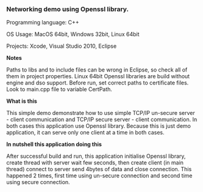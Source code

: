 ### Networking demo using Openssl library.



Programming language: C++

OS Usage: MacOS 64bit, Windows 32bit, Linux 64bit

Projects: Xcode, Visual Studio 2010, Eclipse

**Notes**

Paths to libs and to include files can be wrong in Eclipse, so check all of them in project properties. 
Linux 64bit Openssl libraries are build without engine and dso support.
Before run, set correct paths to certificate files. Look to main.cpp file to variable CertPath.  

**What is this**

This simple demo demonstrate how to use simple TCP/IP un-secure server - client communication and TCP/IP secure server - client communication. In both cases this application use Openssl library.
Because this is just demo application, it can serve only one client at a time in both cases.

**In nutshell this application doing this**

After successful build and run, this application initialise Openssl library, create thread with server wait few seconds, then create client (in main thread) connect to server send 4bytes of data and close connection. This happened 2 times, first time using un-secure connection and second time using secure connection.
